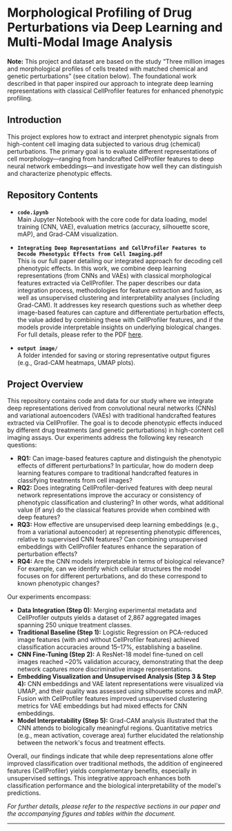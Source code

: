# Morphological Profiling of Drug Perturbations via Deep Learning and Multi-Modal Image Analysis

**Note:** This project and dataset are based on the study “Three million images and morphological profiles of cells treated with matched chemical and genetic perturbations” (see citation below). The foundational work described in that paper inspired our approach to integrate deep learning representations with classical CellProfiler features for enhanced phenotypic profiling.

## Introduction
This project explores how to extract and interpret phenotypic signals from high-content cell imaging data subjected to various drug (chemical) perturbations. The primary goal is to evaluate different representations of cell morphology—ranging from handcrafted CellProfiler features to deep neural network embeddings—and investigate how well they can distinguish and characterize phenotypic effects.

## Repository Contents
- **`code.ipynb`**  
  Main Jupyter Notebook with the core code for data loading, model training (CNN, VAE), evaluation metrics (accuracy, silhouette score, mAP), and Grad-CAM visualization.

- **`Integrating Deep Representations and CellProfiler Features to Decode Phenotypic Effects from Cell Imaging.pdf`**  
  This is our full paper detailing our integrated approach for decoding cell phenotypic effects. In this work, we combine deep learning representations (from CNNs and VAEs) with classical morphological features extracted via CellProfiler. The paper describes our data integration process, methodologies for feature extraction and fusion, as well as unsupervised clustering and interpretability analyses (including Grad-CAM). It addresses key research questions such as whether deep image-based features can capture and differentiate perturbation effects, the value added by combining these with CellProfiler features, and if the models provide interpretable insights on underlying biological changes. For full details, please refer to the PDF [here](https://github.com/Garthzzz/Morphological-Profiling-of-Drug-Perturbations-via-Deep-Learning-and-MultiModal-Image-Analysis).


- **`output image/`**  
  A folder intended for saving or storing representative output figures (e.g., Grad-CAM heatmaps, UMAP plots).


## Project Overview
This repository contains code and data for our study where we integrate deep representations derived from convolutional neural networks (CNNs) and variational autoencoders (VAEs) with traditional handcrafted features extracted via CellProfiler. The goal is to decode phenotypic effects induced by different drug treatments (and genetic perturbations) in high-content cell imaging assays. Our experiments address the following key research questions:

- **RQ1:** Can image-based features capture and distinguish the phenotypic effects of different perturbations? In particular, how do modern deep learning features compare to traditional handcrafted features in classifying treatments from cell images?
- **RQ2:** Does integrating CellProfiler-derived features with deep neural network representations improve the accuracy or consistency of phenotypic classification and clustering? In other words, what additional value (if any) do the classical features provide when combined with deep features?
- **RQ3:** How effective are unsupervised deep learning embeddings (e.g., from a variational autoencoder) at representing phenotypic differences, relative to supervised CNN features? Can combining unsupervised embeddings with CellProfiler features enhance the separation of perturbation effects?
- **RQ4:** Are the CNN models interpretable in terms of biological relevance? For example, can we identify which cellular structures the model focuses on for different perturbations, and do these correspond to known phenotypic changes?


Our experiments encompass:
- **Data Integration (Step 0):** Merging experimental metadata and CellProfiler outputs yields a dataset of 2,867 aggregated images spanning 250 unique treatment classes.
- **Traditional Baseline (Step 1):** Logistic Regression on PCA-reduced image features (with and without CellProfiler features) achieved classification accuracies around 15–17%, establishing a baseline.
- **CNN Fine-Tuning (Step 2):** A ResNet-18 model fine-tuned on cell images reached ~20% validation accuracy, demonstrating that the deep network captures more discriminative image representations.
- **Embedding Visualization and Unsupervised Analysis (Step 3 & Step 4):** CNN embeddings and VAE latent representations were visualized via UMAP, and their quality was assessed using silhouette scores and mAP. Fusion with CellProfiler features improved unsupervised clustering metrics for VAE embeddings but had mixed effects for CNN embeddings.
- **Model Interpretability (Step 5):** Grad-CAM analysis illustrated that the CNN attends to biologically meaningful regions. Quantitative metrics (e.g., mean activation, coverage area) further elucidated the relationship between the network's focus and treatment effects.

Overall, our findings indicate that while deep representations alone offer improved classification over traditional methods, the addition of engineered features (CellProfiler) yields complementary benefits, especially in unsupervised settings. This integrative approach enhances both classification performance and the biological interpretability of the model's predictions.

*For further details, please refer to the respective sections in our paper and the accompanying figures and tables within the document.*

---


